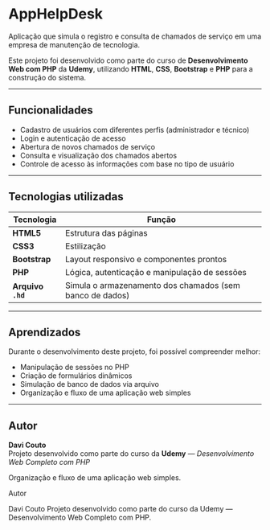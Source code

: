 # AppHelpDesk  

Aplicação que simula o registro e consulta de chamados de serviço em uma empresa de manutenção de tecnologia.  

Este projeto foi desenvolvido como parte do curso de **Desenvolvimento Web com PHP** da **Udemy**, utilizando **HTML**, **CSS**, **Bootstrap** e **PHP** para a construção do sistema.  

---

## Funcionalidades  

- Cadastro de usuários com diferentes perfis (administrador e técnico)  
- Login e autenticação de acesso  
- Abertura de novos chamados de serviço  
- Consulta e visualização dos chamados abertos  
- Controle de acesso às informações com base no tipo de usuário  

---

## Tecnologias utilizadas  

| Tecnologia | Função |
|-------------|--------|
| **HTML5** | Estrutura das páginas |
| **CSS3** | Estilização |
| **Bootstrap** | Layout responsivo e componentes prontos |
| **PHP** | Lógica, autenticação e manipulação de sessões |
| **Arquivo `.hd`** | Simula o armazenamento dos chamados (sem banco de dados) |

---

## Aprendizados  

Durante o desenvolvimento deste projeto, foi possível compreender melhor:  

- Manipulação de sessões no PHP  
- Criação de formulários dinâmicos  
- Simulação de banco de dados via arquivo  
- Organização e fluxo de uma aplicação web simples  

---

## Autor  

**Davi Couto**  
Projeto desenvolvido como parte do curso da **Udemy** — *Desenvolvimento Web Completo com PHP*  

Organização e fluxo de uma aplicação web simples.

Autor

Davi Couto
Projeto desenvolvido como parte do curso da Udemy — Desenvolvimento Web Completo com PHP.
